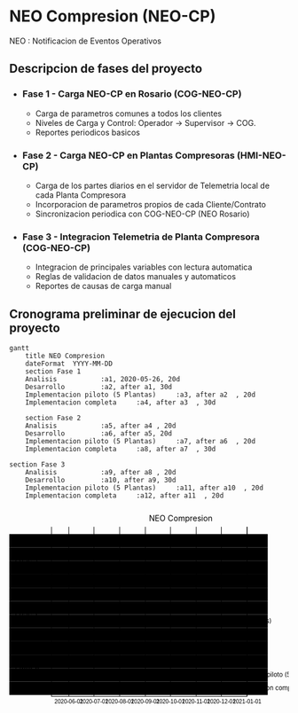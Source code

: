 # NEO Compresion (NEO-CP)

NEO
:	Notificacion de Eventos Operativos
## Descripcion de fases del proyecto

- ### Fase 1 - Carga NEO-CP en Rosario (COG-NEO-CP)
	* Carga de parametros comunes a todos los clientes
	* Niveles de Carga y Control: Operador  ->  Supervisor  -> COG.
	* Reportes periodicos basicos

 - ### Fase 2  - Carga NEO-CP en Plantas Compresoras (HMI-NEO-CP)
	* Carga de los partes diarios en el servidor de Telemetria local de cada Planta Compresora
	* Incorporacion de parametros propios de cada Cliente/Contrato
	* Sincronizacion periodica con COG-NEO-CP (NEO Rosario)
	
 - ### Fase 3 - Integracion Telemetria de Planta Compresora (COG-NEO-CP)
	 - Integracion de principales variables con lectura automatica
	 - Reglas de validacion de datos manuales y automaticos
	 - Reportes de causas de carga manual


## Cronograma preliminar de ejecucion del proyecto

```mermaid
gantt
    title NEO Compresion
    dateFormat  YYYY-MM-DD
    section Fase 1
    Analisis           :a1, 2020-05-26, 20d
    Desarrollo         :a2, after a1, 30d
    Implementacion piloto (5 Plantas)     :a3, after a2  , 20d
    Implementacion completa     :a4, after a3  , 30d

    section Fase 2
    Analisis           :a5, after a4 , 20d
    Desarrollo         :a6, after a5, 20d
    Implementacion piloto (5 Plantas)     :a7, after a6  , 20d
    Implementacion completa     :a8, after a7  , 30d

section Fase 3
    Analisis           :a9, after a8 , 20d
    Desarrollo         :a10, after a9, 30d
    Implementacion piloto (5 Plantas)     :a11, after a10  , 20d
    Implementacion completa     :a12, after a11  , 20d

```


<div class="mermaid"><svg xmlns="http://www.w3.org/2000/svg" id="mermaid-svg-1i3OrrSlsGEYRQxT" height="100%" viewBox="0 0 500 388"><g></g><g class="grid" transform="translate(75, 338)" fill="none" font-size="10" font-family="sans-serif" text-anchor="middle"><path class="domain" stroke="#000" d="M0.5,-303V0.5H350.5V-303"></path><g class="tick" opacity="1" transform="translate(31.5,0)"><line stroke="#000" y2="-303"></line><text fill="#000" y="3" dy="1em" stroke="none" font-size="10">2020-06-01</text></g><g class="tick" opacity="1" transform="translate(76.5,0)"><line stroke="#000" y2="-303"></line><text fill="#000" y="3" dy="1em" stroke="none" font-size="10">2020-07-01</text></g><g class="tick" opacity="1" transform="translate(122.5,0)"><line stroke="#000" y2="-303"></line><text fill="#000" y="3" dy="1em" stroke="none" font-size="10">2020-08-01</text></g><g class="tick" opacity="1" transform="translate(168.5,0)"><line stroke="#000" y2="-303"></line><text fill="#000" y="3" dy="1em" stroke="none" font-size="10">2020-09-01</text></g><g class="tick" opacity="1" transform="translate(213.5,0)"><line stroke="#000" y2="-303"></line><text fill="#000" y="3" dy="1em" stroke="none" font-size="10">2020-10-01</text></g><g class="tick" opacity="1" transform="translate(259.5,0)"><line stroke="#000" y2="-303"></line><text fill="#000" y="3" dy="1em" stroke="none" font-size="10">2020-11-01</text></g><g class="tick" opacity="1" transform="translate(304.5,0)"><line stroke="#000" y2="-303"></line><text fill="#000" y="3" dy="1em" stroke="none" font-size="10">2020-12-01</text></g><g class="tick" opacity="1" transform="translate(350.5,0)"><line stroke="#000" y2="-303"></line><text fill="#000" y="3" dy="1em" stroke="none" font-size="10">2021-01-01</text></g></g><g><rect x="0" y="48" width="462.5" height="24" class="section section0"></rect><rect x="0" y="72" width="462.5" height="24" class="section section0"></rect><rect x="0" y="96" width="462.5" height="24" class="section section0"></rect><rect x="0" y="120" width="462.5" height="24" class="section section0"></rect><rect x="0" y="144" width="462.5" height="24" class="section section1"></rect><rect x="0" y="168" width="462.5" height="24" class="section section1"></rect><rect x="0" y="192" width="462.5" height="24" class="section section1"></rect><rect x="0" y="216" width="462.5" height="24" class="section section1"></rect><rect x="0" y="240" width="462.5" height="24" class="section section2"></rect><rect x="0" y="264" width="462.5" height="24" class="section section2"></rect><rect x="0" y="288" width="462.5" height="24" class="section section2"></rect><rect x="0" y="312" width="462.5" height="24" class="section section2"></rect></g><g><rect rx="3" ry="3" x="75" y="50" width="30" height="20" class="task  task0"></rect><rect rx="3" ry="3" x="105" y="74" width="44" height="20" class="task  task0"></rect><rect rx="3" ry="3" x="149" y="98" width="30" height="20" class="task  task0"></rect><rect rx="3" ry="3" x="179" y="122" width="45" height="20" class="task  task0"></rect><rect rx="3" ry="3" x="224" y="146" width="22" height="20" class="task  task1"></rect><rect rx="3" ry="3" x="246" y="170" width="30" height="20" class="task  task1"></rect><rect rx="3" ry="3" x="276" y="194" width="15" height="20" class="task  task1"></rect><rect rx="3" ry="3" x="291" y="218" width="30" height="20" class="task  task1"></rect><rect rx="3" ry="3" x="321" y="242" width="15" height="20" class="task  task2"></rect><rect rx="3" ry="3" x="336" y="266" width="44" height="20" class="task  task2"></rect><rect rx="3" ry="3" x="380" y="290" width="15" height="20" class="task  task2"></rect><rect rx="3" ry="3" x="395" y="314" width="30" height="20" class="task  task2"></rect><text font-size="11" x="110" y="63.5" class="taskTextOutsideRight taskTextOutside0 ">Analisis           </text><text font-size="11" x="154" y="87.5" class="taskTextOutsideRight taskTextOutside0 ">Desarrollo         </text><text font-size="11" x="184" y="111.5" class="taskTextOutsideRight taskTextOutside0 ">Implementacion piloto (5 Plantas)     </text><text font-size="11" x="229" y="135.5" class="taskTextOutsideRight taskTextOutside0 ">Implementacion completa     </text><text font-size="11" x="251" y="159.5" class="taskTextOutsideRight taskTextOutside1 ">Analisis           </text><text font-size="11" x="281" y="183.5" class="taskTextOutsideRight taskTextOutside1 ">Desarrollo         </text><text font-size="11" x="296" y="207.5" class="taskTextOutsideRight taskTextOutside1 ">Implementacion piloto (5 Plantas)     </text><text font-size="11" x="326" y="231.5" class="taskTextOutsideRight taskTextOutside1 ">Implementacion completa     </text><text font-size="11" x="341" y="255.5" class="taskTextOutsideRight taskTextOutside2 ">Analisis           </text><text font-size="11" x="385" y="279.5" class="taskTextOutsideRight taskTextOutside2 ">Desarrollo         </text><text font-size="11" x="375" y="303.5" class="taskTextOutsideLeft taskTextOutside2 ">Implementacion piloto (5 Plantas)     </text><text font-size="11" x="390" y="327.5" class="taskTextOutsideLeft taskTextOutside2 ">Implementacion completa     </text></g><g><text x="10" y="98" class="sectionTitle sectionTitle0">Fase 1</text><text x="10" y="194" class="sectionTitle sectionTitle1">Fase 2</text><text x="10" y="290" class="sectionTitle sectionTitle2">Fase 3</text></g><g class="today"><line x1="67" x2="67" y1="25" y2="363" class="today"></line></g><text x="250" y="25" class="titleText">NEO Compresion</text></svg></div>
<!--stackedit_data:
eyJoaXN0b3J5IjpbMjExMjkxMTE0Niw4NzI1NDQxMTEsNTU1OD
kzNDU2LC0xODU3MjkzMzcyLDEzMzk5MjQ0MTldfQ==
-->